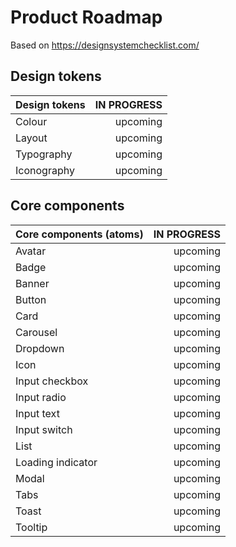 # Product Roadmap

Based on https://designsystemchecklist.com/

## Design tokens

| Design tokens | IN PROGRESS |
| :--- | ---: |
| Colour | upcoming |
| Layout | upcoming |
| Typography | upcoming |
| Iconography | upcoming |

## Core components

| Core components (atoms) | IN PROGRESS |
| :--- | ---: |
| Avatar | upcoming |
| Badge | upcoming |
| Banner | upcoming |
| Button | upcoming |
| Card | upcoming |
| Carousel | upcoming |
| Dropdown | upcoming |
| Icon | upcoming |
| Input checkbox | upcoming |
| Input radio | upcoming |
| Input text | upcoming |
| Input switch | upcoming |
| List | upcoming |
| Loading indicator | upcoming |
| Modal | upcoming |
| Tabs | upcoming |
| Toast | upcoming |
| Tooltip | upcoming |

